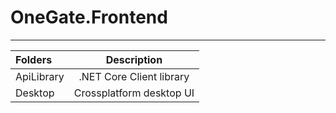 # OneGate.Frontend
------------------------------------

| Folders  | Description |
| :------------ |:---------------:|
| ApiLibrary      | .NET Core Client library |
| Desktop      | Crossplatform desktop UI   |